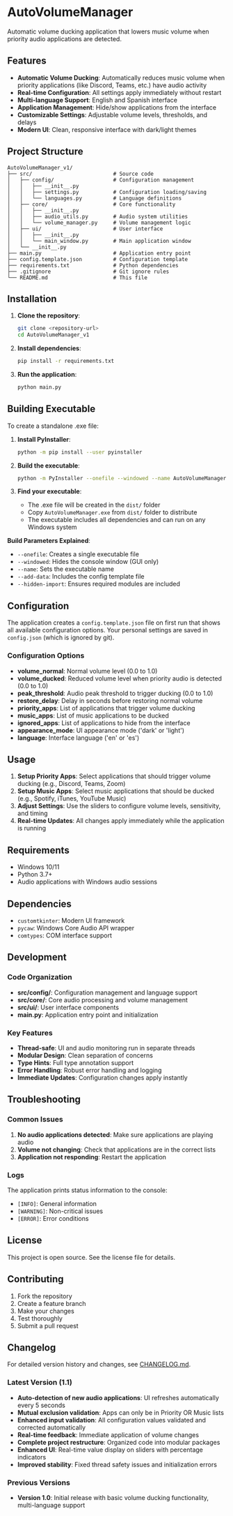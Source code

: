 # AutoVolumeManager

Automatic volume ducking application that lowers music volume when priority audio applications are detected.

## Features

- **Automatic Volume Ducking**: Automatically reduces music volume when priority applications (like Discord, Teams, etc.) have audio activity
- **Real-time Configuration**: All settings apply immediately without restart
- **Multi-language Support**: English and Spanish interface
- **Application Management**: Hide/show applications from the interface
- **Customizable Settings**: Adjustable volume levels, thresholds, and delays
- **Modern UI**: Clean, responsive interface with dark/light themes

## Project Structure

```
AutoVolumeManager_v1/
├── src/                          # Source code
│   ├── config/                   # Configuration management
│   │   ├── __init__.py
│   │   ├── settings.py           # Configuration loading/saving
│   │   └── languages.py          # Language definitions
│   ├── core/                     # Core functionality
│   │   ├── __init__.py
│   │   ├── audio_utils.py        # Audio system utilities
│   │   └── volume_manager.py     # Volume management logic
│   ├── ui/                       # User interface
│   │   ├── __init__.py
│   │   └── main_window.py        # Main application window
│   └── __init__.py
├── main.py                       # Application entry point
├── config.template.json          # Configuration template
├── requirements.txt              # Python dependencies
├── .gitignore                    # Git ignore rules
└── README.md                     # This file
```

## Installation

1. **Clone the repository**:
   ```bash
   git clone <repository-url>
   cd AutoVolumeManager_v1
   ```

2. **Install dependencies**:
   ```bash
   pip install -r requirements.txt
   ```

3. **Run the application**:
   ```bash
   python main.py
   ```

## Building Executable

To create a standalone .exe file:

1. **Install PyInstaller**:
   ```bash
   python -m pip install --user pyinstaller
   ```

2. **Build the executable**:
   ```bash
   python -m PyInstaller --onefile --windowed --name AutoVolumeManager --add-data "config.template.json;." --hidden-import customtkinter --hidden-import pycaw --hidden-import comtypes main.py
   ```

3. **Find your executable**:
   - The .exe file will be created in the `dist/` folder
   - Copy `AutoVolumeManager.exe` from `dist/` folder to distribute
   - The executable includes all dependencies and can run on any Windows system

**Build Parameters Explained**:
- `--onefile`: Creates a single executable file
- `--windowed`: Hides the console window (GUI only)
- `--name`: Sets the executable name
- `--add-data`: Includes the config template file
- `--hidden-import`: Ensures required modules are included

## Configuration

The application creates a `config.template.json` file on first run that shows all available configuration options. Your personal settings are saved in `config.json` (which is ignored by git).

### Configuration Options

- **volume_normal**: Normal volume level (0.0 to 1.0)
- **volume_ducked**: Reduced volume level when priority audio is detected (0.0 to 1.0)
- **peak_threshold**: Audio peak threshold to trigger ducking (0.0 to 1.0)
- **restore_delay**: Delay in seconds before restoring normal volume
- **priority_apps**: List of applications that trigger volume ducking
- **music_apps**: List of music applications to be ducked
- **ignored_apps**: List of applications to hide from the interface
- **appearance_mode**: UI appearance mode ('dark' or 'light')
- **language**: Interface language ('en' or 'es')

## Usage

1. **Setup Priority Apps**: Select applications that should trigger volume ducking (e.g., Discord, Teams, Zoom)
2. **Setup Music Apps**: Select music applications that should be ducked (e.g., Spotify, iTunes, YouTube Music)
3. **Adjust Settings**: Use the sliders to configure volume levels, sensitivity, and timing
4. **Real-time Updates**: All changes apply immediately while the application is running

## Requirements

- Windows 10/11
- Python 3.7+
- Audio applications with Windows audio sessions

## Dependencies

- `customtkinter`: Modern UI framework
- `pycaw`: Windows Core Audio API wrapper
- `comtypes`: COM interface support

## Development

### Code Organization

- **src/config/**: Configuration management and language support
- **src/core/**: Core audio processing and volume management
- **src/ui/**: User interface components
- **main.py**: Application entry point and initialization

### Key Features

- **Thread-safe**: UI and audio monitoring run in separate threads
- **Modular Design**: Clean separation of concerns
- **Type Hints**: Full type annotation support
- **Error Handling**: Robust error handling and logging
- **Immediate Updates**: Configuration changes apply instantly

## Troubleshooting

### Common Issues

1. **No audio applications detected**: Make sure applications are playing audio
2. **Volume not changing**: Check that applications are in the correct lists
3. **Application not responding**: Restart the application

### Logs

The application prints status information to the console:
- `[INFO]`: General information
- `[WARNING]`: Non-critical issues
- `[ERROR]`: Error conditions

## License

This project is open source. See the license file for details.

## Contributing

1. Fork the repository
2. Create a feature branch
3. Make your changes
4. Test thoroughly
5. Submit a pull request

## Changelog

For detailed version history and changes, see [CHANGELOG.md](CHANGELOG.md).

### Latest Version (1.1)
- **Auto-detection of new audio applications**: UI refreshes automatically every 5 seconds
- **Mutual exclusion validation**: Apps can only be in Priority OR Music lists
- **Enhanced input validation**: All configuration values validated and corrected automatically
- **Real-time feedback**: Immediate application of volume changes
- **Complete project restructure**: Organized code into modular packages
- **Enhanced UI**: Real-time value display on sliders with percentage indicators
- **Improved stability**: Fixed thread safety issues and initialization errors

### Previous Versions
- **Version 1.0**: Initial release with basic volume ducking functionality, multi-language support
